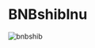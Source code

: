 # BNBshibInu


![bnbshib](https://user-images.githubusercontent.com/121312707/229457094-2ecfa107-8b51-4337-83d7-3196768ef656.png)
